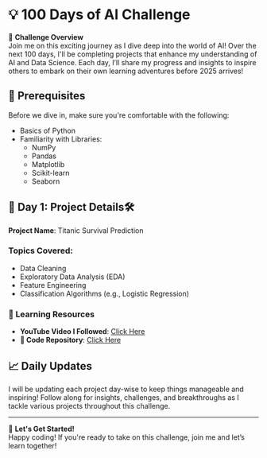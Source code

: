 
# 💡 100 Days of AI Challenge

🚀 **Challenge Overview**  
Join me on this exciting journey as I dive deep into the world of AI! Over the next 100 days, I'll be completing projects that enhance my understanding of AI and Data Science. Each day, I’ll share my progress and insights to inspire others to embark on their own learning adventures before 2025 arrives!

## 🎯 Prerequisites  
Before we dive in, make sure you're comfortable with the following:
- Basics of Python
- Familiarity with Libraries:
  - NumPy
  - Pandas
  - Matplotlib
  - Scikit-learn
  - Seaborn

## 📅 Day 1: Project Details🛠️ 

**Project Name**: Titanic Survival Prediction

### Topics Covered:
- Data Cleaning
- Exploratory Data Analysis (EDA)
- Feature Engineering
- Classification Algorithms (e.g., Logistic Regression)

### 🎥 Learning Resources  
- **YouTube Video I Followed**: [Click Here](#)  
- **🔗 Code Repository**: [Click Here](#)



## 📈 Daily Updates  
I will be updating each project day-wise to keep things manageable and inspiring! Follow along for insights, challenges, and breakthroughs as I tackle various projects throughout this challenge.

---

🙌 **Let's Get Started!**  
Happy coding! If you're ready to take on this challenge, join me and let’s learn together!
